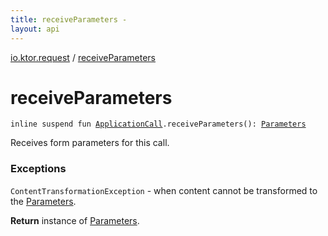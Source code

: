 ```yaml
---
title: receiveParameters - 
layout: api
---
```


<div class='api-docs-breadcrumbs'><a href="index.html">io.ktor.request</a> / <a href="./receive-parameters.html">receiveParameters</a></div>

# receiveParameters

<div class="signature"><code><span class="keyword">inline</span> <span class="keyword">suspend</span> <span class="keyword">fun </span><a href="../io.ktor.application/-application-call/index.html"><span class="identifier">ApplicationCall</span></a><span class="symbol">.</span><span class="identifier">receiveParameters</span><span class="symbol">(</span><span class="symbol">)</span><span class="symbol">: </span><a href="../io.ktor.http/-parameters/index.html"><span class="identifier">Parameters</span></a></code></div>

Receives form parameters for this call.

### Exceptions

<code>ContentTransformationException</code> - when content cannot be transformed to the <a href="../io.ktor.http/-parameters/index.html">Parameters</a>.

**Return**
instance of <a href="../io.ktor.http/-parameters/index.html">Parameters</a>.

